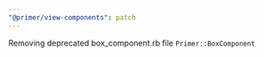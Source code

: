```yaml
---
"@primer/view-components": patch
---
```


Removing deprecated box_component.rb file `Primer::BoxComponent`
